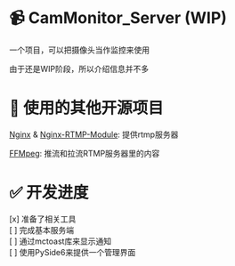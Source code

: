 # 📹 CamMonitor_Server (WIP)
一个项目，可以把摄像头当作监控来使用

由于还是WIP阶段，所以介绍信息并不多

# 📕 使用的其他开源项目
[Nginx](https://github.com/nginx/nginx) & [Nginx-RTMP-Module](https://github.com/arut/nginx-rtmp-module): 提供rtmp服务器

[FFMpeg](https://ffmpeg.org): 推流和拉流RTMP服务器里的内容

# ✅ 开发进度
[x] 准备了相关工具  
[ ] 完成基本服务端  
[ ] 通过mctoast库来显示通知  
[ ] 使用PySide6来提供一个管理界面